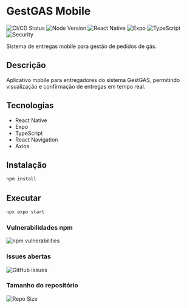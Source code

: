 # GestGAS Mobile

![CI/CD Status](https://github.com/tassyosilva/gestGAS-mobile/actions/workflows/build.yml/badge.svg)
![Node Version](https://img.shields.io/badge/node-22.17-brightgreen)
![React Native](https://img.shields.io/badge/React%20Native-0.76.6-blue)
![Expo](https://img.shields.io/badge/Expo-52.0.21-black)
![TypeScript](https://img.shields.io/badge/TypeScript-5.3.3-blue)
![Security](https://img.shields.io/badge/security-passing-brightgreen)

Sistema de entregas mobile para gestão de pedidos de gás.

## Descrição

Aplicativo mobile para entregadores do sistema GestGAS, permitindo visualização e confirmação de entregas em tempo real.

## Tecnologias

- React Native
- Expo
- TypeScript
- React Navigation
- Axios

## Instalação

```bash
npm install
```

## Executar

```bash
npx expo start
```

### Vulnerabilidades npm
![npm vulnerabilities](https://img.shields.io/snyk/vulnerabilities/github.com/tassyosilva/gestGAS-mobile)

### Issues abertas
![GitHub issues](https://img.shields.io/github/issues/tassyosilva/gestGAS-mobile)

### Tamanho do repositório
![Repo Size](https://img.shields.io/github/repo-size/tassyosilva/gestGAS-mobile)